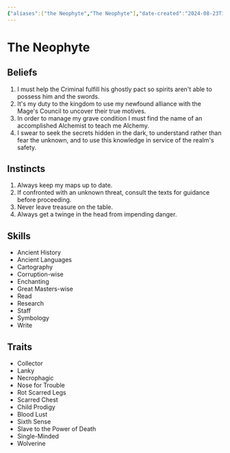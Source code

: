 ```yaml
---
{"aliases":["the Neophyte","The Neophyte"],"date-created":"2024-08-23T15:28","date-modified":"2024-11-05T14:25","dg-publish":true,"tags":["moonrise"],"title":"The Neophyte","dg-path":"moonrise/The Neophyte.md","permalink":"/moonrise/the-neophyte/","dgPassFrontmatter":true}
---
```



# The Neophyte

## Beliefs

1. I must help the Criminal fulfill his ghostly pact so spirits aren't able to possess him and the swords.
2. It's my duty to the kingdom to use my newfound alliance with the Mage's Council to uncover their true motives.
3. In order to manage my grave condition I must find the name of an accomplished Alchemist to teach me Alchemy.
4. I swear to seek the secrets hidden in the dark, to understand rather than fear the unknown, and to use this knowledge in service of the realm's safety.

## Instincts

1. Always keep my maps up to date.
2. If confronted with an unknown threat, consult the texts for guidance before proceeding.
3. Never leave treasure on the table.
4. Always get a twinge in the head from impending danger.

## Skills

- Ancient History
- Ancient Languages
- Cartography
- Corruption-wise
- Enchanting
- Great Masters-wise
- Read
- Research
- Staff
- Symbology
- Write

## Traits

- Collector
- Lanky
- Necrophagic
- Nose for Trouble
- Rot Scarred Legs
- Scarred Chest
- Child Prodigy
- Blood Lust
- Sixth Sense
- Slave to the Power of Death
- Single-Minded
- Wolverine
